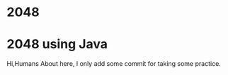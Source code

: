 # 2048
2048 using Java
===========================

Hi,Humans
About here, I only add some commit for taking some practice.
